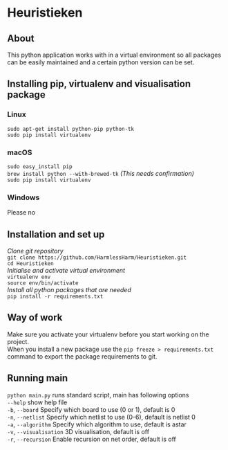 # Heuristieken

## About

This python application works with in a virtual environment so all packages can be easily maintained and a certain python version can be set.

## Installing pip, virtualenv and visualisation package

### Linux
`sudo apt-get install python-pip python-tk`   
`sudo pip install virtualenv`   

### macOS
`sudo easy_install pip`   
`brew install python --with-brewed-tk` *(This needs confirmation)*   
`sudo pip install virtualenv`

### Windows
Please no

## Installation and set up
*Clone git repository*   
`git clone https://github.com/HarmlessHarm/Heuristieken.git`   
`cd Heuristieken`   
*Initialise and activate virtual environment*   
`virtualenv env`   
`source env/bin/activate`   
*Install all python packages that are needed*   
`pip install -r requirements.txt`


## Way of work
Make sure you activate your virtualenv before you start working on the project.   
When you install a new package use the `pip freeze > requirements.txt` command to export the package requirements to git.


## Running main
`python main.py` runs standard script, main has following options   
`--help` show help file   
`-b`, `--board` Specify which board to use (0 or 1), default is 0   
`-n`, `--netlist` Specify which netlist to use (0-6), default is netlist 0   
`-a`, `--algorithm` Specify which algorithm to use, default is astar   
`-v`, `--visualisation` 3D visualisation, default is off   
`-r`, `--recursion` Enable recursion on net order, default is off   
